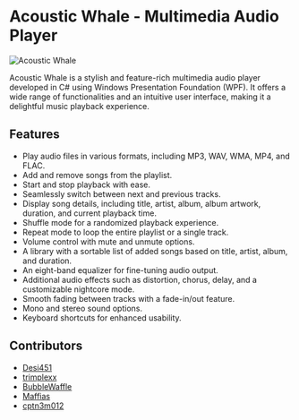 <h1>Acoustic Whale - Multimedia Audio Player</h1>
<img src="https://i.imgur.com/sOoRX4y.png" alt="Acoustic Whale">
  
<p>Acoustic Whale is a stylish and feature-rich multimedia audio player developed in C# using Windows Presentation Foundation (WPF). It offers a wide range of functionalities and an intuitive user interface, making it a delightful music playback experience.</p>

  <h2>Features</h2>
  <ul>
    <li>Play audio files in various formats, including MP3, WAV, WMA, MP4, and FLAC.</li>
    <li>Add and remove songs from the playlist.</li>
    <li>Start and stop playback with ease.</li>
    <li>Seamlessly switch between next and previous tracks.</li>
    <li>Display song details, including title, artist, album, album artwork, duration, and current playback time.</li>
    <li>Shuffle mode for a randomized playback experience.</li>
    <li>Repeat mode to loop the entire playlist or a single track.</li>
    <li>Volume control with mute and unmute options.</li>
    <li>A library with a sortable list of added songs based on title, artist, album, and duration.</li>
    <li>An eight-band equalizer for fine-tuning audio output.</li>
    <li>Additional audio effects such as distortion, chorus, delay, and a customizable nightcore mode.</li>
    <li>Smooth fading between tracks with a fade-in/out feature.</li>
    <li>Mono and stereo sound options.</li>
    <li>Keyboard shortcuts for enhanced usability.</li>
  </ul>
  
  <h2>Contributors</h2>
  <ul>
    <li><a href="https://github.com/Desi451">Desi451</a></li>
    <li><a href="https://github.com/trimplexx">trimplexx</a></li>
    <li><a href="https://github.com/BubbleWaffle">BubbleWaffle</a></li>
    <li><a href="https://github.com/Maffias">Maffias</a></li>
    <li><a href="https://github.com/cptn3m012">cptn3m012</a></li>
  <ul>
